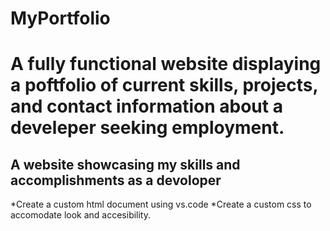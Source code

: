 # MyPortfolio

# A fully functional website displaying a poftfolio of current skills, projects, and contact information about a develeper seeking employment.

## A website showcasing my skills and accomplishments as a devoloper

*Create a custom html document using vs.code
*Create a custom css to accomodate look and accesibility.

